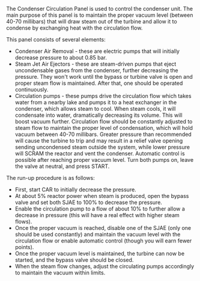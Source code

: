 The Condenser Circulation Panel is used to control the condenser unit. The main purpose of this panel is to maintain the proper vacuum level (between 40-70 millibars) that will draw steam out of the turbine and allow it to condense by exchanging heat with the circulation flow.

This panel consists of several elements:
- Condenser Air Removal - these are electric pumps that will initially decrease pressure to about 0.85 bar.
- Steam Jet Air Ejectors -  these are steam-driven pumps that eject uncondensable gases from the condenser, further decreasing the pressure. They won't work until the bypass or turbine valve is open and proper steam flow is maintained. After that, one should be operated continuously.
- Circulation pumps - these pumps drive the circulation flow which takes water from a nearby lake and pumps it to a heat exchanger in the condenser, which allows steam to cool. When steam cools, it will condensate into water, dramatically decreasing its volume. This will boost vacuum further. Circulation flow should be constantly adjusted to steam flow to maintain the proper level of condensation, which will hold vacuum between 40-70 millibars. Greater pressure than recommended will cause the turbine to trip and may result in a relief valve opening sending uncondensed steam outside the system, while lower pressure will SCRAM the reactor and vent the condenser. Automatic control is possible after reaching proper vacuum level. Turn both pumps on, leave the valve at neutral, and press START. 

The run-up procedure is as follows:
- First, start CAR to initially decrease the pressure.
- At about 5% reactor power when steam is produced, open the bypass valve and set both SJAE to 100% to decrease the pressure.
- Enable the circulation pump to a flow of about 10% to further allow a decrease in pressure (this will have a real effect with higher steam flows).
- Once the proper vacuum is reached, disable one of the SJAE (only one should be used constantly) and maintain the vacuum level with the circulation flow or enable automatic control (though you will earn fewer points).
- Once the proper vacuum level is maintained, the turbine can now be started, and the bypass valve should be closed.
- When the steam flow changes, adjust the circulating pumps accordingly to maintain the vacuum within limits.
